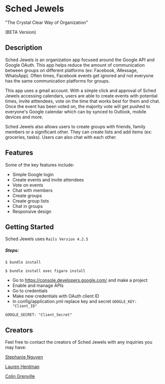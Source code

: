 # Sched Jewels

"The Crystal Clear Way of Organization"

(BETA Version)

## Description

Sched Jewels is an organization app focused around the Google API and Google OAuth. This app helps reduce the amount of communication between groups on different platforms (ex: Facebook, iMessage, WhatsApp). Often times, Facebook events get ignored and not everyone has the same communication platforms for groups.

This app uses a gmail account. With a simple click and approval of Sched Jewels accessing calendars, users are able to create events with potential times, invite atttendees, vote on the time that works best for them and chat. Once the event has been voted on, the majority vote will get pushed to everyone's Google calendar which can by synced to Outlook, mobile devices and more.

Sched Jewels also allows users to create groups with friends, family members or a significant other. They can create lists and add items (ex: groceries, tasks). Users can also chat with each other.

## Features

Some of the key features include:
- Simple Google login
- Create events and invite attendees
- Vote on events
- Chat with members
- Create groups
- Create group lists
- Chat in groups
- Responsive design

## Getting Started

Sched Jewels uses `Rails Version 4.2.5`

##### Steps:

`$ bundle install`

`$ bundle install exec figaro install`

- Go to https://console.developers.google.com/ and make a project
- Enable and manage APIs
- Go to credentials
- Make new credentials with OAuth client ID
- In config/application.yml replace key and secret
`GOOGLE_KEY: "Client_ID"`

`GOOGLE_SECRET: "Client_Secret"`

## Creators

Feel free to contact the creators of Sched Jewels with any inquiries you may have:

[Stephanie Nguyen](http://www.stephthi.com/)

[Lauren Herdman](http://www.laurenherdman.com/)

[Colin Grenville](http://www.colingrenville.com/)

